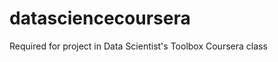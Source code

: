 datasciencecoursera
===================

Required for project in Data Scientist's Toolbox Coursera class
